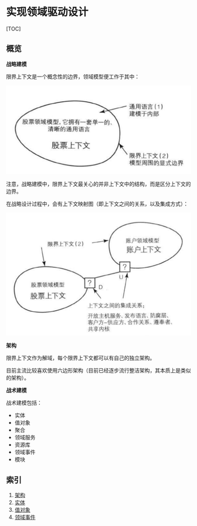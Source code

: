 # 实现领域驱动设计

[TOC]

## 概览

**战略建模**

限界上下文是一个概念性的边界，领域模型便工作于其中：

![bc](assets/bc.png)

注意，战略建模中，限界上下文最关心的并非上下文中的结构，而是区分上下文的边界。

在战略设计过程中，会有上下文映射图（即上下文之间的关系，以及集成方式）：

![context-map](assets/context-map.png)

**架构**

限界上下文作为解域，每个限界上下文都可以有自己的独立架构。

目前主流比较喜欢使用六边形架构（目前已经逐步流行整洁架构，其本质上是类似的架构）。

**战术建模**

战术建模包括：

- 实体
- 值对象
- 聚合
- 领域服务
- 资源库
- 领域事件
- 模块

## 索引

1. [架构](arch/readme.md)
1. [实体](entity/readme.md)
1. [值对象](valueobject/readme.md)
1. [领域事件](domain-event/readme.md)
